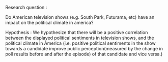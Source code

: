 Research question :

Do American television shows (e.g. South Park, Futurama, etc) have an impact on the political climate in america? 

Hypothesis :
We hypothesize that there will be a positive correlation between the displayed political sentiments in television shows, and the political climate in America (i.e. positive political sentiments in the show towards a candidate improve public perception(measured by the change in poll results before and after the episode) of that candidate and vice versa.)
